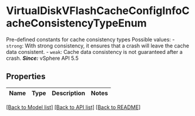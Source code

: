 # VirtualDiskVFlashCacheConfigInfoCacheConsistencyTypeEnum

Pre-defined constants for cache consistency types  Possible values: - `strong`: With strong consistency, it ensures that   a crash will leave the cache data consistent. - `weak`: Cache data consistency is not guaranteed after a crash.    ***Since:*** vSphere API 5.5 

## Properties
Name | Type | Description | Notes
------------ | ------------- | ------------- | -------------

[[Back to Model list]](../README.md#documentation-for-models) [[Back to API list]](../README.md#documentation-for-api-endpoints) [[Back to README]](../README.md)



